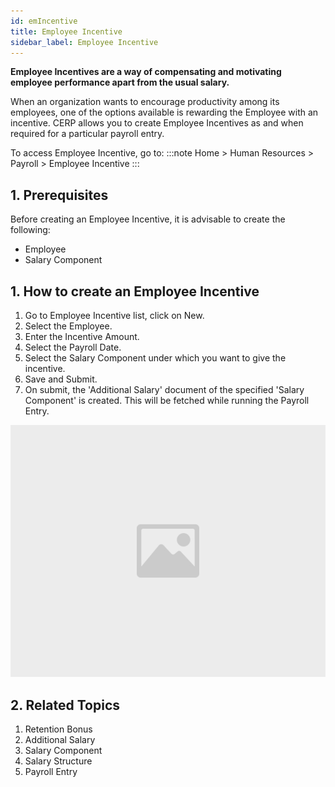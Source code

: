 ```yaml
---
id: emIncentive
title: Employee Incentive
sidebar_label: Employee Incentive
---
```


**Employee Incentives are a way of compensating and motivating employee performance apart from the usual salary.**

When an organization wants to encourage productivity among its employees, one of the options available is rewarding the Employee with an incentive. CERP allows you to create Employee Incentives as and when required for a particular payroll entry.

To access Employee Incentive, go to:
:::note
Home > Human Resources > Payroll > Employee Incentive
:::

## 1. Prerequisites

Before creating an Employee Incentive, it is advisable to create the following:

- Employee
- Salary Component

## 1. How to create an Employee Incentive

1. Go to Employee Incentive list, click on New.
1. Select the Employee.
1. Enter the Incentive Amount.
1. Select the Payroll Date.
1. Select the Salary Component under which you want to give the incentive.
1. Save and Submit.
1. On submit, the 'Additional Salary' document of the specified 'Salary Component' is created. This will be fetched while running the Payroll Entry.

![image](images/image.jpg)

## 2. Related Topics

1. Retention Bonus
1. Additional Salary
1. Salary Component
1. Salary Structure
1. Payroll Entry
